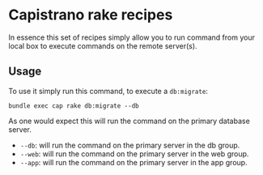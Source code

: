 # Capistrano rake recipes

In essence this set of recipes simply allow you to run command from your local box to execute commands on the remote server(s).

## Usage

To use it simply run this command, to execute a `db:migrate`:

    bundle exec cap rake db:migrate --db

As one would expect this will run the command on the primary database server. 

* `--db`: will run the command on the primary server in the db group.
* `--web`: will run the command on the primary server in the web group.
* `--app`: will run the command on the primary server in the app group.